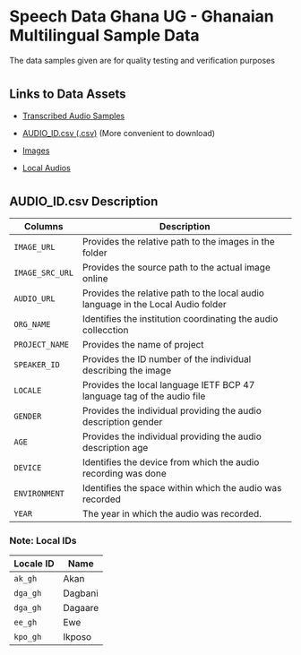 # Speech Data Ghana UG - Ghanaian Multilingual Sample Data
The data samples given are for quality testing and verification purposes 

#
## Links to Data Assets 

+ [Transcribed Audio Samples](https://ugedugh-my.sharepoint.com/:f:/g/personal/speechdata_ug_edu_gh/Ejb6UHk-E7VOlvccvCWel44BhcSvTnEDh3FBGNtlZBy8kA?e=bLaHaF)

* [AUDIO_ID.csv (.csv)](https://www.dropbox.com/scl/fi/jjyi4bcu45m40a1hsre2y/waxal-project-data.xlsx?rlkey=rhzxjwve0pea1xsfsx13fejvo&dl=0) (More convenient to download)

* [Images](https://www.dropbox.com/scl/fo/0v9sbymx0k39z847x2kz6/h?rlkey=zx4uz6qmfmmict21ye96nscu1&dl=0) 

*   [Local Audios](https://www.dropbox.com/scl/fo/5x30m6t9wmbhpta2a1d0h/h?rlkey=qzi8l6kr6ni5nqke69ds3ylun&dl=0)

#

## AUDIO_ID.csv Description
| Columns | Description |
| --- | --- |
| `IMAGE_URL` | Provides the relative path to the images in the folder          |
| `IMAGE_SRC_URL` | Provides the source path to the actual image online          |
| `AUDIO_URL` | Provides the relative path to the local audio language in the Local Audio folder            |
| `ORG_NAME` |  Identifies the institution coordinating the audio collecction           |
| `PROJECT_NAME` | Provides the name of project             |
| `SPEAKER_ID` | Provides the ID number of the individual describing the image             |
| `LOCALE` |  Provides the local language IETF BCP 47 language tag of the audio file           |
| `GENDER` |  Provides the individual providing the audio description gender           |
| `AGE` |     Provides the individual providing the audio description age        |
| `DEVICE` |  Identifies the device from which the audio recording was done          |
| `ENVIRONMENT` |  Identifies the space within which the audio was recorded           |
| `YEAR` |  The year in which the audio was recorded.            |

### Note: Local IDs

| Locale ID | Name |
| --- | --- |
| `ak_gh` | Akan     |
| `dga_gh` | Dagbani       |
| `dga_gh` | Dagaare       |
| `ee_gh` |  Ewe         |
| `kpo_gh` | Ikposo           |
